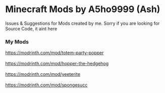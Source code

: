 # Minecraft Mods by A5ho9999 (Ash)

Issues & Suggestions for Mods created by me. Sorry if you are looking for Source Code, it aint here

### My Mods
https://modrinth.com/mod/totem-party-popper<br><br>
https://modrinth.com/mod/hopper-the-hedgehog<br><br>
https://modrinth.com/mod/yeeterite<br><br>
https://modrinth.com/mod/spongesucc
